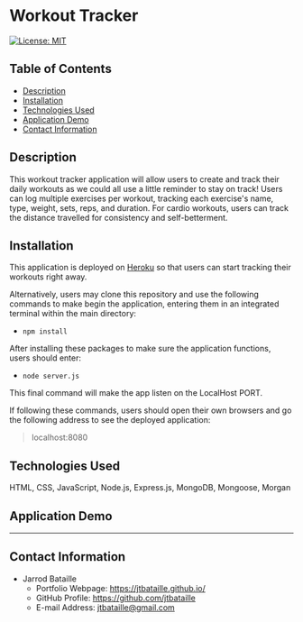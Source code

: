 # Workout Tracker
[![License: MIT](https://img.shields.io/badge/License-MIT-yellow.svg)](https://opensource.org/licenses/MIT)

## Table of Contents
* [Description](#description)
* [Installation](#installation)
* [Technologies Used](#technologies-used)
* [Application Demo](#application-demo)
* [Contact Information](#contact-information)

## Description
This workout tracker application will allow users to create and track their daily workouts as we could all use a little reminder to stay on track! Users can log multiple exercises per workout, tracking each exercise's name, type, weight, sets, reps, and duration. For cardio workouts, users can track the distance travelled for consistency and self-betterment.

## Installation
This application is deployed on [Heroku](#) so that users can start tracking their workouts right away.

Alternatively, users may clone this repository and use the following commands to make begin the application, entering them in an integrated terminal within the main directory:

* ```npm install```

After installing these packages to make sure the application functions, users should enter:

* ```node server.js```

This final command will make the app listen on the LocalHost PORT.

If following these commands, users should open their own browsers and go the following address to see the deployed application:

> localhost:8080

## Technologies Used
HTML, CSS, JavaScript, Node.js, Express.js, MongoDB, Mongoose, Morgan

## Application Demo
-----------------------------------

## Contact Information
* Jarrod Bataille
  * Portfolio Webpage: https://jtbataille.github.io/
  * GitHub Profile: https://github.com/jtbataille
  * E-mail Address: jtbataille@gmail.com